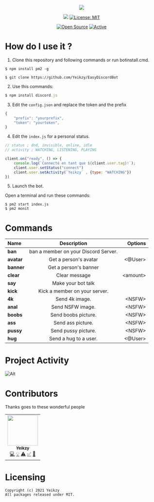 <div align="center">
   <a href="https://discord.gg/W7cY7FH" target="_blank"><img src="https://github.com/Yeikzy/EasyDiscordBot/blob/main/.github/workflows/readme-header.png" align="center" /></a>

 <a href="https://discord.gg/kmpnWBzDCa"><img src="https://img.shields.io/discord/903412602921705544.svg?label=&logo=discord&logoColor=ffffff&color=7389D8&labelColor=6A7EC2 "></a>
        <a href="https://opensource.org/licenses/MIT"><img src="https://img.shields.io/badge/License-MIT-yellow.svg" alt="License: MIT"></a><br>

[![Open Source](https://badges.frapsoft.com/os/v1/open-source.svg?v=103)](https://opensource.org/)
[![Active](http://img.shields.io/badge/Status-Active-green.svg)](https://tterb.github.io)    

</p>
</div>

</div>

# How do I use it ?

1. Clone this repository and following commands or run botinstall.cmd.
```
$ npm install pm2 -g

$ git clone https://github.com/Yeikzy/EasyDiscordBot
```

2. Use this commands:

```js 
$ npm install discord.js
```

3. Edit the ``config.json`` and replace the token and the prefix

```js
{
    "prefix": "yourprefix",
    "token": "yourtoken",
}
```

4. Edit the ``index.js`` for a personal status.

```js
// status ; dnd, invisible, online, idle
// activity ; WATCHING, LISTENING, PLAYING

client.on("ready", () => {
    console.log(`Connecté en tant que ${client.user.tag}!`);
    client.user.setStatus("connect")
    client.user.setActivity(`Yeikzy` , {type: "WATCHING"})
})
```

5. Launch the bot.

Open a terminal and run these commands:
```
$ pm2 start index.js
$ pm2 monit
```

# Commands

|      Name      |            Description             |  Options  |
|:---------------|:----------------------------------:|----------:|
|   **ban**      |      ban a member on your Discord Server.      |           |
|   **avatar**   |      Get a person's avatar      |      \<@User>     |
|  **banner**    |         Get a person's banner      |    | \<@User>
|   **clear**    |           Clear message            |  \<amount>  |
|    **say**     |      Make your bot talk  |           |
|   **kick**   |       Kick a member on your server.       |           |  
|   **4k**    |      Send 4k image.                 | \<NSFW>  |
|   **anal**   |           Send NSFW image.           |  \<NSFW>  |
|  **boobs**   |      Send boobs picture.       |  \<NSFW>       |
|   **ass**    |      Send ass picture.      |  \<NSFW>       |
|   **pussy**    |          Send pussy picture.           |  \<NSFW>      |
|  **hug**   |          Send a hug to a user.          | \<@User> |

# Project Activity

![Alt](https://repobeats.axiom.co/api/embed/15556c445712dbddf3baa88a4950db1faf8e6e69.svg "Repobeats analytics image")

# Contributors

Thanks goes to these wonderful people

<!-- ALL-CONTRIBUTORS-LIST:START - Do not remove or modify this section -->
<!-- prettier-ignore-start -->
<!-- markdownlint-disable -->
<table>
  <tr>
    <td align="center"><a href="https://github.com/Yeikzy"><img src="https://avatars.githubusercontent.com/u/48528776?v=4?s=100" width="100px;" alt=""/><br /><sub><b>Yeikzy</b></sub></a><br /><a href="https://github.com/Yeikzy/EasyDiscordBot" title="Code">💻</a> <a href="#example-Yeikzy" title="Examples">💡</a> <a href="https://github.com/Yeikzy/EasyDiscordBot/pulls" title="Tests">⚠️</a> <a href="#tutorial-Yeikzy" title="Tutorials">✅</a> <a href="#ideas-yeikzy" title="Ideas, Planning, & Feedback">🤔</a></td>
  </tr>
</table>

<!-- markdownlint-restore -->
<!-- prettier-ignore-end -->

<!-- ALL-CONTRIBUTORS-LIST:END -->

# Licensing 
```
Copyright (c) 2021 Yeikzy 
All packages released under MIT.
```
